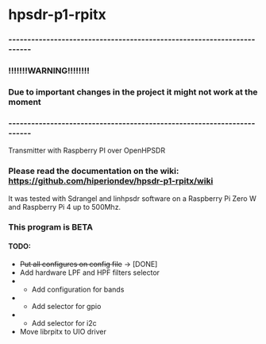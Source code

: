 # hpsdr-p1-rpitx

### ----------------------------------------------------------------------- ###
###                           !!!!!!!WARNING!!!!!!!!                        ###
### Due to important changes in the project it might not work at the moment ###
### ----------------------------------------------------------------------- ###

Transmitter with Raspberry PI over OpenHPSDR

### Please read the documentation on the wiki: https://github.com/hiperiondev/hpsdr-p1-rpitx/wiki 

 It was tested with Sdrangel and linhpsdr software on a Raspberry Pi Zero W and Raspberry Pi 4 up to 500Mhz.

### This program is BETA

#### TODO:
- ~~Put all configures on config file~~ -> [DONE]
- Add hardware LPF and HPF filters selector
- - Add configuration for bands
- - Add selector for gpio
- - Add selector for i2c
- Move librpitx to UIO driver
